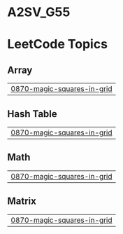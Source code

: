 # A2SV_G55
<!---LeetCode Topics Start-->
# LeetCode Topics
## Array
|  |
| ------- |
| [0870-magic-squares-in-grid](https://github.com/Medi-unique/A2SV_G55/tree/master/0870-magic-squares-in-grid) |
## Hash Table
|  |
| ------- |
| [0870-magic-squares-in-grid](https://github.com/Medi-unique/A2SV_G55/tree/master/0870-magic-squares-in-grid) |
## Math
|  |
| ------- |
| [0870-magic-squares-in-grid](https://github.com/Medi-unique/A2SV_G55/tree/master/0870-magic-squares-in-grid) |
## Matrix
|  |
| ------- |
| [0870-magic-squares-in-grid](https://github.com/Medi-unique/A2SV_G55/tree/master/0870-magic-squares-in-grid) |
<!---LeetCode Topics End-->